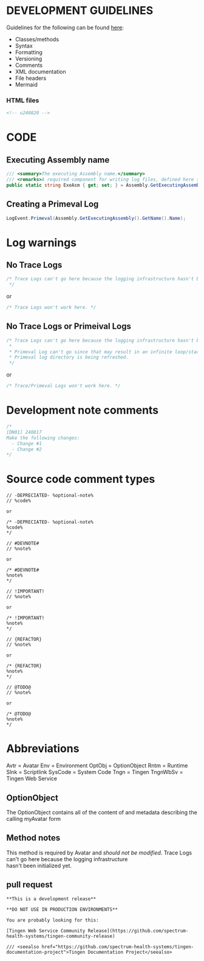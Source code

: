 <!-- u250306 -->

# DEVELOPMENT GUIDELINES

Guidelines for the following can be found [here](https://github.com/APrettyCoolProgram/APrettyCoolProgram):

* Classes/methods
* Syntax
* Formatting
* Versioning
* Comments
* XML documentation
* File headers
* Mermaid


### HTML files

```html
<!-- u240820 -->
```

# CODE

## Executing Assembly name

```csharp
/// <summary>The executing Assembly name.</summary>
/// <remarks>A required component for writing log files, defined here so it can be used throughout the class.</remarks>
public static string ExeAsm { get; set; } = Assembly.GetExecutingAssembly().GetName().Name;
```

## Creating a Primeval Log

```csharp
LogEvent.Primeval(Assembly.GetExecutingAssembly().GetName().Name);
```

# Log warnings

## No Trace Logs

```csharp
/* Trace Logs can't go here because the logging infrastructure hasn't been initialized yet.
 */
```

or

```csharp
/* Trace Logs won't work here. */
```

## No Trace Logs or Primeival Logs

```csharp
/* Trace Logs can't go here because the logging infrastructure hasn't been initialized yet.
 *
 * Primeval Log can't go since that may result in an infinite loop/stack overflow when the
 * Primeval log directory is being refreshed.
 */
```

or

```csharp
/* Trace/Primeval Logs won't work here. */
```

# Development note comments

```csharp
/*
[DN01] 240817
Make the following changes:
  - Change #1
  - Change #2
*/
```


# Source code comment types

```
// -DEPRECIATED- %optional-note%
// %code%

or 

/* -DEPRECIATED- %optional-note%
%code%
*/
```

```
// #DEVNOTE#
// %note%

or

/* #DEVNOTE#
%note%
*/
```

```
// !IMPORTANT!
// %note%

or 

/* !IMPORTANT!
%note%
*/
```

```
// {REFACTOR}
// %note%

or 

/* {REFACTOR}
%note%
*/
```

```
// @TODO@
// %note%

or

/* @TODO@
%note%
*/
```

# Abbreviations

Avtr          = Avatar
Env           = Environment
OptObj        = OptionObject
Rntm          = Runtime
Slnk          = Scriptlink
SysCode       = System Code
Tngn          = Tingen
TngnWbSv      = Tingen Web Service

## OptionObject

The OptionObject contains all of the content of and metadata describing the calling myAvatar form

## Method notes

<note title="Important information about this method">
    <list type="bullet">
        <item>This method is required by Avatar and <i>should not be modified</i>.</item>
        <item>
            Trace Logs can't go here because the logging infrastructure<br/>
            hasn't been initialized yet.
        </item>
    </list>
</note>


## pull request

```
**This is a development release**

**DO NOT USE IN PRODUCTION ENVIRONMENTS**

You are probably looking for this:

[Tingen Web Service Community Release](https://github.com/spectrum-health-systems/tingen-community-release)
```

```
/// <seealso href="https://github.com/spectrum-health-systems/tingen-documentation-project">Tingen Documentation Project</seealso>
```